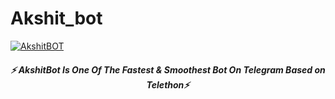 # Akshit_bot
[![AkshitBOT](https://telegra.ph/file/f6f6f8006a1861383c566.jpg)](https://github.com/Akshit-OP/USERBOT-BY-AKSHIT)

<h6 align="center">
  <b>⚡ AkshitBot Is One Of The Fastest & Smoothest Bot On Telegram Based on Telethon⚡</b>
</h6>
